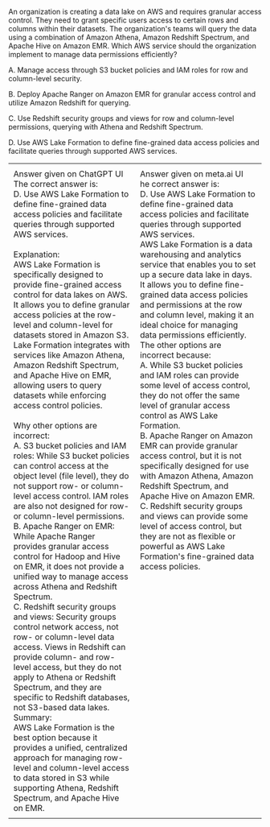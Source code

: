 An organization is creating a data lake on AWS and requires granular access control. They need to grant specific users access to certain rows and columns within their datasets. The organization's teams will query the data using a combination of Amazon Athena, Amazon Redshift Spectrum, and Apache Hive on Amazon EMR. Which AWS service should the organization implement to manage data permissions efficiently?

A. Manage access through S3 bucket policies and IAM roles for row and column-level security.

B. Deploy Apache Ranger on Amazon EMR for granular access control and utilize Amazon Redshift for querying.

C. Use Redshift security groups and views for row and column-level permissions, querying with Athena and Redshift Spectrum.

D. Use AWS Lake Formation to define fine-grained data access policies and facilitate queries through supported AWS services.

<table>
  <tr>
    <td style="width: 50%; padding: 10px; vertical-align: top;">
Answer given on ChatGPT UI<br>The correct answer is:<br>D. Use AWS Lake Formation to define fine-grained data access policies and facilitate queries through supported AWS services.<br><br>Explanation:<br>AWS Lake Formation is specifically designed to provide fine-grained access control for data lakes on AWS. It allows you to define granular access policies at the row-level and column-level for datasets stored in Amazon S3. Lake Formation integrates with services like Amazon Athena, Amazon Redshift Spectrum, and Apache Hive on EMR, allowing users to query datasets while enforcing access control policies.<br><br>Why other options are incorrect:<br>A. S3 bucket policies and IAM roles: While S3 bucket policies can control access at the object level (file level), they do not support row- or column-level access control. IAM roles are also not designed for row- or column-level permissions.<br>B. Apache Ranger on EMR: While Apache Ranger provides granular access control for Hadoop and Hive on EMR, it does not provide a unified way to manage access across Athena and Redshift Spectrum.<br>C. Redshift security groups and views: Security groups control network access, not row- or column-level data access. Views in Redshift can provide column- and row-level access, but they do not apply to Athena or Redshift Spectrum, and they are specific to Redshift databases, not S3-based data lakes.<br>Summary:<br>AWS Lake Formation is the best option because it provides a unified, centralized approach for managing row-level and column-level access to data stored in S3 while supporting Athena, Redshift Spectrum, and Apache Hive on EMR.
    </td>
    <td style="width: 50%; padding: 10px; vertical-align: top;">
Answer given on meta.ai UI<br>he correct answer is:<br>D. Use AWS Lake Formation to define fine-grained data access policies and facilitate queries through supported AWS services.<br>AWS Lake Formation is a data warehousing and analytics service that enables you to set up a secure data lake in days. It allows you to define fine-grained data access policies and permissions at the row and column level, making it an ideal choice for managing data permissions efficiently.<br>The other options are incorrect because:<br>A. While S3 bucket policies and IAM roles can provide some level of access control, they do not offer the same level of granular access control as AWS Lake Formation.<br>B. Apache Ranger on Amazon EMR can provide granular access control, but it is not specifically designed for use with Amazon Athena, Amazon Redshift Spectrum, and Apache Hive on Amazon EMR.<br>C. Redshift security groups and views can provide some level of access control, but they are not as flexible or powerful as AWS Lake Formation's fine-grained data access policies.
    </td>
  </tr>
</table>
